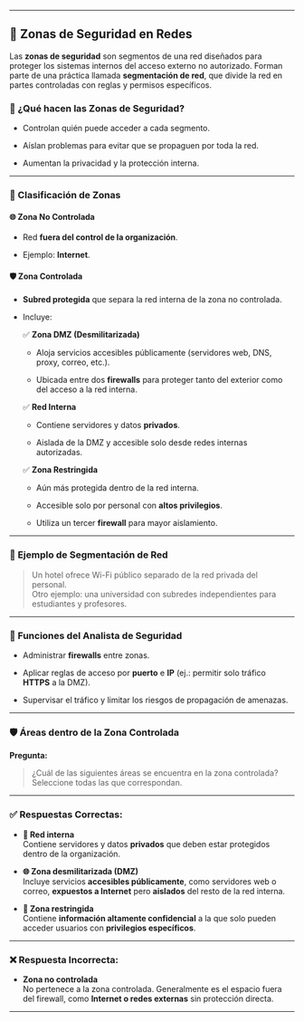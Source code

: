 
---

## 🔐 Zonas de Seguridad en Redes

Las **zonas de seguridad** son segmentos de una red diseñados para proteger los sistemas internos del acceso externo no autorizado. Forman parte de una práctica llamada **segmentación de red**, que divide la red en partes controladas con reglas y permisos específicos.

### 🧱 ¿Qué hacen las Zonas de Seguridad?

- Controlan quién puede acceder a cada segmento.
    
- Aíslan problemas para evitar que se propaguen por toda la red.
    
- Aumentan la privacidad y la protección interna.
    

---

### 🧭 Clasificación de Zonas

#### 🌐 Zona No Controlada

- Red **fuera del control de la organización**.
    
- Ejemplo: **Internet**.
    

#### 🛡️ Zona Controlada

- **Subred protegida** que separa la red interna de la zona no controlada.
    
- Incluye:
    
    ✅ **Zona DMZ (Desmilitarizada)**
    
    - Aloja servicios accesibles públicamente (servidores web, DNS, proxy, correo, etc.).
        
    - Ubicada entre dos **firewalls** para proteger tanto del exterior como del acceso a la red interna.
        
    
    ✅ **Red Interna**
    
    - Contiene servidores y datos **privados**.
        
    - Aislada de la DMZ y accesible solo desde redes internas autorizadas.
        
    
    ✅ **Zona Restringida**
    
    - Aún más protegida dentro de la red interna.
        
    - Accesible solo por personal con **altos privilegios**.
        
    - Utiliza un tercer **firewall** para mayor aislamiento.
        

---

### 🏨 Ejemplo de Segmentación de Red

> Un hotel ofrece Wi-Fi público separado de la red privada del personal.  
> Otro ejemplo: una universidad con subredes independientes para estudiantes y profesores.

---

### 🔧 Funciones del Analista de Seguridad

- Administrar **firewalls** entre zonas.
    
- Aplicar reglas de acceso por **puerto** e **IP** (ej.: permitir solo tráfico **HTTPS** a la DMZ).
    
- Supervisar el tráfico y limitar los riesgos de propagación de amenazas.
    

---

### 🛡️ Áreas dentro de la Zona Controlada

**Pregunta:**

> ¿Cuál de las siguientes áreas se encuentra en la zona controlada?  
> Seleccione todas las que correspondan.

---

### ✅ Respuestas Correctas:

- **🔐 Red interna**  
    Contiene servidores y datos **privados** que deben estar protegidos dentro de la organización.
    
- **🌐 Zona desmilitarizada (DMZ)**  
    Incluye servicios **accesibles públicamente**, como servidores web o correo, **expuestos a Internet** pero **aislados** del resto de la red interna.
    
- **🚫 Zona restringida**  
    Contiene **información altamente confidencial** a la que solo pueden acceder usuarios con **privilegios específicos**.
    

---

### ❌ Respuesta Incorrecta:

- **Zona no controlada**  
    No pertenece a la zona controlada. Generalmente es el espacio fuera del firewall, como **Internet o redes externas** sin protección directa.
    

---

